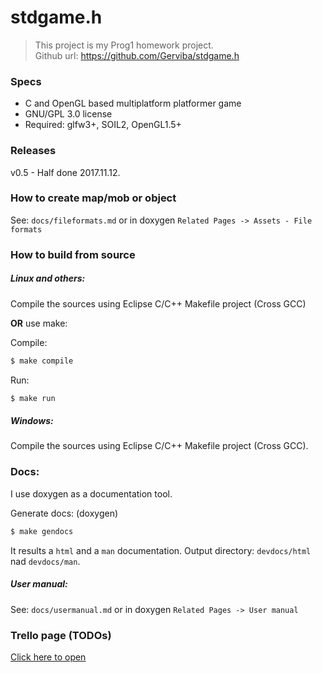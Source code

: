 # stdgame.h

> This project is my Prog1 homework project. <br>
> Github url: https://github.com/Gerviba/stdgame.h

### Specs
- C and OpenGL based multiplatform platformer game
- GNU/GPL 3.0 license
- Required: glfw3+, SOIL2, OpenGL1.5+

### Releases

v0.5 - Half done 2017.11.12.

### How to create map/mob or object

See: `docs/fileformats.md` or in doxygen `Related Pages -> Assets - File formats` 

### How to build from source

##### Linux and others:

Compile the sources using Eclipse C/C++ Makefile project (Cross GCC)

**OR** use make:

Compile:
```bash
$ make compile
```

Run:
```bash
$ make run
```

##### Windows:

Compile the sources using Eclipse C/C++ Makefile project (Cross GCC).

### Docs:

I use doxygen as a documentation tool.

Generate docs: (doxygen)
```bash
$ make gendocs
```
It results a `html` and a `man` documentation. Output directory: `devdocs/html` nad `devdocs/man`.

##### User manual:

See: `docs/usermanual.md` or in doxygen `Related Pages -> User manual` 

### Trello page (TODOs)
[Click here to open](https://trello.com/b/xDMACzKE/gervibas-awesome-platformer)

